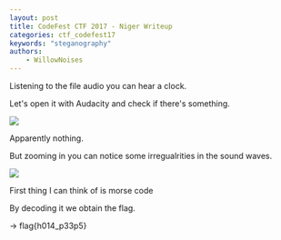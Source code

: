 ```yaml
---
layout: post
title: CodeFest CTF 2017 - Niger Writeup
categories: ctf_codefest17
keywords: "steganography"
authors:
    - WillowNoises
---
```


Listening to the file audio you can hear a clock.

Let's open it with Audacity and check if there's something.

<img class="medium_img" src="{{ site-url }}/assets/codefest17/kappa.png">

Apparently nothing.

But zooming in you can notice some irregualrities in the sound waves.

<img src="{{ site-url }}/assets/codefest17/kappa2.png">

First thing I can think of is morse code

By decoding it we obtain the flag.

-> flag{h014_p33p5}
